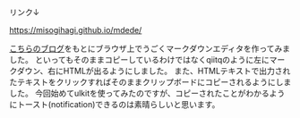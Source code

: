 リンク↓

https://misogihagi.github.io/mdede/

[こちらのブログ](https://qiita.com/_carbonara_/items/274b26ae45c7d4372bdf)をもとにブラウザ上でうごくマークダウンエディタを作ってみました。
といってもそのままコピーしているわけではなくqiitqのように左にマークダウン、右にHTMLが出るようにしました。
また、HTMLテキストで出力されたテキストをクリックすればそのままクリップボードにコピーされるようにしました。
今回始めてulkitを使ってみたのですが、コピーされたことがわかるようにトースト(notification)できるのは素晴らしいと思います。
